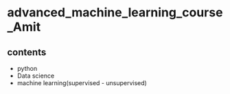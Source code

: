 # advanced_machine_learning_course_Amit
## contents
- python
- Data science
- machine learning(supervised - unsupervised)